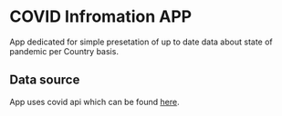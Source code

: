 # COVID Infromation APP

App dedicated for simple presetation of up to date data about state of pandemic per Country basis. 

## Data source

App uses covid api which can be found [here](https://covid19api.com/#details).
